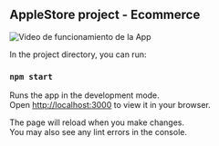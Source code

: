 ## AppleStore project - Ecommerce

![Video de funcionamiento de la App](https://media.giphy.com/media/A9aE1Y03ins59NYCE3/giphy.gif)

In the project directory, you can run:

### `npm start`

Runs the app in the development mode.\
Open [http://localhost:3000](http://localhost:3000) to view it in your browser.

The page will reload when you make changes.\
You may also see any lint errors in the console.
